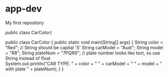 # app-dev
My first repository

public class CarColor{

public class CarColor {
    public static void main(String[] args) {
        String color = "Red";         // String should be capital 'S'
        String carModel = "Audi";
        String model = "R8";
        String plateNum = "7PQR9";     // plate number looks like text, so use String instead of float   
        System.out.println("CAR TYPE: " + color + " " + carModel + " " + model + " with plate " + plateNum);
   }
}
